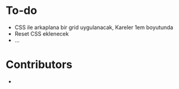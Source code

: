 # To-do

  - CSS ile arkaplana bir grid uygulanacak, Kareler 1em boyutunda
  - Reset CSS eklenecek
  - ...
 
 # Contributors
 
   - 
